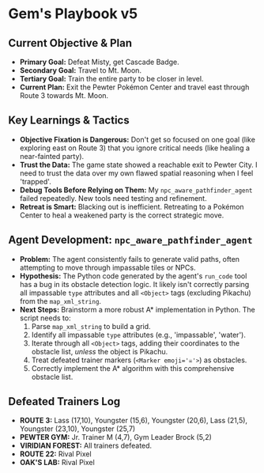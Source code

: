 # Gem's Playbook v5

## Current Objective & Plan
- **Primary Goal:** Defeat Misty, get Cascade Badge.
- **Secondary Goal:** Travel to Mt. Moon.
- **Tertiary Goal:** Train the entire party to be closer in level.
- **Current Plan:** Exit the Pewter Pokémon Center and travel east through Route 3 towards Mt. Moon.

## Key Learnings & Tactics
- **Objective Fixation is Dangerous:** Don't get so focused on one goal (like exploring east on Route 3) that you ignore critical needs (like healing a near-fainted party).
- **Trust the Data:** The game state showed a reachable exit to Pewter City. I need to trust the data over my own flawed spatial reasoning when I feel 'trapped'.
- **Debug Tools Before Relying on Them:** My `npc_aware_pathfinder_agent` failed repeatedly. New tools need testing and refinement.
- **Retreat is Smart:** Blacking out is inefficient. Retreating to a Pokémon Center to heal a weakened party is the correct strategic move.

## Agent Development: `npc_aware_pathfinder_agent`
- **Problem:** The agent consistently fails to generate valid paths, often attempting to move through impassable tiles or NPCs.
- **Hypothesis:** The Python code generated by the agent's `run_code` tool has a bug in its obstacle detection logic. It likely isn't correctly parsing all impassable `type` attributes and all `<Object>` tags (excluding Pikachu) from the `map_xml_string`.
- **Next Steps:** Brainstorm a more robust A* implementation in Python. The script needs to:
    1. Parse `map_xml_string` to build a grid.
    2. Identify all impassable `type` attributes (e.g., 'impassable', 'water').
    3. Iterate through all `<Object>` tags, adding their coordinates to the obstacle list, *unless* the object is Pikachu.
    4. Treat defeated trainer markers (`<Marker emoji='☠️'>`) as obstacles.
    5. Correctly implement the A* algorithm with this comprehensive obstacle list.

## Defeated Trainers Log
- **ROUTE 3:** Lass (17,10), Youngster (15,6), Youngster (20,6), Lass (21,5), Youngster (23,10), Youngster (25,7)
- **PEWTER GYM:** Jr. Trainer M (4,7), Gym Leader Brock (5,2)
- **VIRIDIAN FOREST:** All trainers defeated.
- **ROUTE 22:** Rival Pixel
- **OAK'S LAB:** Rival Pixel